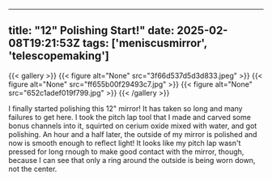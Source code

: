 
---
title: "12\" Polishing Start!"
date: 2025-02-08T19:21:53Z
tags: ['meniscusmirror', 'telescopemaking']
---

{{< gallery >}}
{{< figure alt="None" src="3f66d537d5d3d833.jpeg" >}}
{{< figure alt="None" src="ff655b00f29493c7.jpg" >}}
{{< figure alt="None" src="652c1adef019f799.jpg" >}}
{{< /gallery >}}

I finally started polishing this 12" mirror! It has taken so long and many failures to get here. I took the pitch lap tool that I made and carved some bonus channels into it, squirted on cerium oxide mixed with water, and got polishing. An hour and a half later, the outside of my mirror is polished and now is smooth enough to reflect light! It looks like my pitch lap wasn't pressed for long rnough to make good contact with the mirror, though, because I can see that only a ring around the outside is being worn down, not the center.

 
